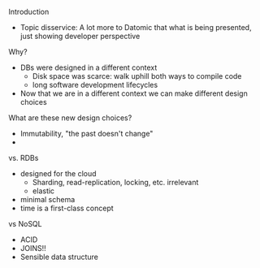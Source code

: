 Introduction
- Topic disservice: A lot more to Datomic that what is being presented, just showing developer perspective

Why?
- DBs were designed in a different context
    - Disk space was scarce: walk uphill both ways to compile code
    - long software development lifecycles
- Now that we are in a different context we can make different design choices

What are these new design choices?
- Immutability, "the past doesn't change"
-

vs. RDBs
- designed for the cloud
    - Sharding, read-replication, locking, etc. irrelevant
    - elastic
- minimal schema
- time is a first-class concept

vs NoSQL
- ACID
- JOINS!!
- Sensible data structure